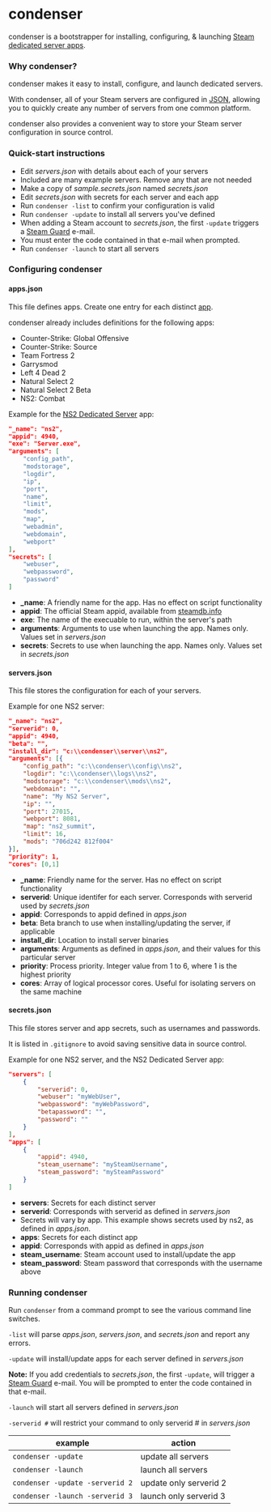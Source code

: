 # condenser #

condenser is a bootstrapper for installing, configuring, & launching [Steam dedicated server apps](https://steamdb.info/search/?a=app&q=dedicated+server).

### Why condenser? ###

condenser makes it easy to install, configure, and launch dedicated servers.

With condenser, all of your Steam servers are configured in [JSON](http://en.wikipedia.org/wiki/JSON), allowing you to quickly create any number of servers from one common platform.

condenser also provides a convenient way to store your Steam server configuration in source control.

### Quick-start instructions ###

* Edit _servers.json_ with details about each of your servers
 * Included are many example servers. Remove any that are not needed
* Make a copy of _sample.secrets.json_ named _secrets.json_
* Edit _secrets.json_ with secrets for each server and each app
* Run `condenser -list` to confirm your configuration is valid
* Run `condenser -update` to install all servers you've defined
 * When adding a Steam account to _secrets.json_, the first `-update` triggers a [Steam Guard](https://support.steampowered.com/kb_article.php?ref=4020-ALZM-5519) e-mail.
 * You must enter the code contained in that e-mail when prompted.
* Run `condenser -launch` to start all servers

### Configuring condenser ###

#### apps.json ####

This file defines apps. Create one entry for each distinct [app](https://steamdb.info/search/?a=app&q=dedicated+server).

condenser already includes definitions for the following apps:
* Counter-Strike: Global Offensive
* Counter-Strike: Source
* Team Fortress 2
* Garrysmod
* Left 4 Dead 2
* Natural Select 2
* Natural Select 2 Beta
* NS2: Combat

Example for the [NS2 Dedicated Server](http://wiki.unknownworlds.com/ns2/Dedicated_Server#Server_Configuration) app:

``` json
"_name": "ns2",
"appid": 4940,
"exe": "Server.exe",
"arguments": [
	"config_path",
	"modstorage",
	"logdir",
	"ip",
	"port",
	"name",
	"limit",
	"mods",
	"map",
	"webadmin",
	"webdomain",
	"webport"
],
"secrets": [
	"webuser",
	"webpassword",
	"password"
]
```

* **_name**: A friendly name for the app. Has no effect on script functionality
* **appid**: The official Steam appid, available from [steamdb.info](https://steamdb.info/apps/)
* **exe**: The name of the execuable to run, within the server's path
* **arguments**: Arguments to use when launching the app. Names only. Values set in _servers.json_
* **secrets**: Secrets to use when launching the app. Names only. Values set in _secrets.json_

#### servers.json ####

This file stores the configuration for each of your servers.

Example for one NS2 server:

``` json
"_name": "ns2",
"serverid": 0,
"appid": 4940,
"beta": "",
"install_dir": "c:\\condenser\\server\\ns2",
"arguments": [{
	"config_path": "c:\\condenser\\config\\ns2",
	"logdir": "c:\\condenser\\logs\\ns2",
	"modstorage": "c:\\condenser\\mods\\ns2",
	"webdomain": "",
	"name": "My NS2 Server",
	"ip": "",
	"port": 27015,
	"webport": 8081,
	"map": "ns2_summit",
	"limit": 16,
	"mods": "706d242 812f004"
}],
"priority": 1,
"cores": [0,1]
```

* **_name**: Friendly name for the server. Has no effect on script functionality
* **serverid**: Unique identifer for each server. Corresponds with serverid used by _secrets.json_
* **appid**: Corresponds to appid defined in _apps.json_
* **beta**: Beta branch to use when installing/updating the server, if applicable
* **install_dir**: Location to install server binaries
* **arguments**: Arguments as defined in _apps.json_, and their values for this particular server
* **priority**: Process priority. Integer value from 1 to 6, where 1 is the highest priority
* **cores**: Array of logical processor cores. Useful for isolating servers on the same machine

#### secrets.json ####

This file stores server and app secrets, such as usernames and passwords.

It is listed in `.gitignore` to avoid saving sensitive data in source control.

Example for one NS2 server, and the NS2 Dedicated Server app:

``` json
"servers": [
    {
        "serverid": 0,
        "webuser": "myWebUser",
        "webpassword": "myWebPassword",
        "betapassword": "",
        "password": ""
    }
],
"apps": [
    {
        "appid": 4940,
        "steam_username": "mySteamUsername",
        "steam_password": "mySteamPassword"
    }
]
```

* **servers**: Secrets for each distinct server
 * **serverid**: Corresponds with serverid as defined in _servers.json_
 * Secrets will vary by app. This example shows secrets used by ns2, as defined in _apps.json_.
* **apps**: Secrets for each distinct app
 * **appid**: Corresponds with appid as defined in _apps.json_
 * **steam_username**: Steam account used to install/update the app
 * **steam_password**: Steam password that corresponds with the username above

### Running condenser ###

Run `condenser` from a command prompt to see the various command line switches.

`-list` will parse _apps.json_, _servers.json_, and _secrets.json_ and report any errors.

`-update` will install/update apps for each server defined in _servers.json_

**Note:** If you add credentials to _secrets.json_, the first `-update`, will trigger a [Steam Guard](https://support.steampowered.com/kb_article.php?ref=4020-ALZM-5519) e-mail.
You will be prompted to enter the code contained in that e-mail.

`-launch` will start all servers defined in _servers.json_

`-serverid #` will restrict your command to only serverid # in _servers.json_

| example                         | action                     |
|---------------------------------|----------------------------|
| `condenser -update`             | update all servers         |
| `condenser -launch`             | launch all servers         |
| `condenser -update -serverid 2` | update only serverid 2     |
| `condenser -launch -serverid 3` | launch only serverid 3     |
